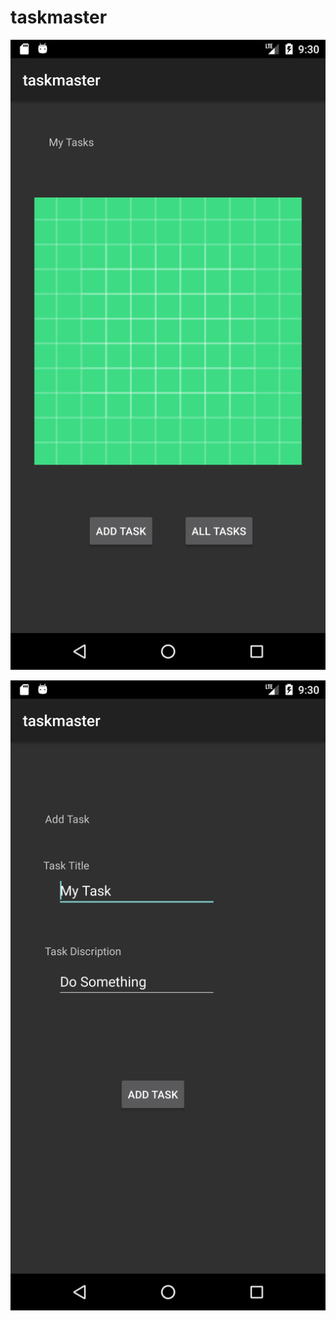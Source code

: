 # taskmaster

![](screenshots/Screenshot_1628447452.png)

![](screenshots/Screenshot_1628447419.png)
